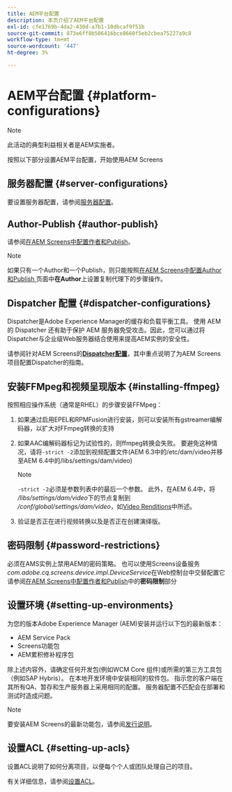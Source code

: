 ```yaml
---
title: AEM平台配置
description: 本页介绍了AEM平台配置
exl-id: cfe1769b-4da2-430d-a7b1-10dbcaf9f51b
source-git-commit: 873e6ff8b506416bce8660f5eb2cbea75227a9c8
workflow-type: tm+mt
source-wordcount: '447'
ht-degree: 3%

---
```


# AEM平台配置 {#platform-configurations}

>[!NOTE]
>
>此活动的典型利益相关者是AEM实施者。

按照以下部分设置AEM平台配置，开始使用AEM Screens

## 服务器配置 {#server-configurations}

要设置服务器配置，请参阅[服务器配置](https://experienceleague.adobe.com/zh-hans/docs/experience-manager-screens/user-guide/administering/configuring-screens-introduction#ServerConfiguration)。

## Author-Publish {#author-publish}

请参阅[在AEM Screens中配置作者和Publish](https://experienceleague.adobe.com/zh-hans/docs/experience-manager-screens/user-guide/administering/author-publish/author-and-publish)。

>[!NOTE]
>
>如果只有一个Author和一个Publish，则只能按照[在AEM Screens中配置Author和Publish ](https://experienceleague.adobe.com/zh-hans/docs/experience-manager-screens/user-guide/administering/author-publish/author-and-publish)页面中&#x200B;**在Author**&#x200B;上设置复制代理下的步骤操作。

## Dispatcher 配置 {#dispatcher-configurations}

Dispatcher是Adobe Experience Manager的缓存和负载平衡工具。 使用 AEM 的 Dispatcher 还有助于保护 AEM 服务器免受攻击。因此，您可以通过将Dispatcher与企业级Web服务器结合使用来提高AEM实例的安全性。

请参阅针对AEM Screens的&#x200B;**[Dispatcher配置](https://experienceleague.adobe.com/zh-hans/docs/experience-manager-screens/user-guide/administering/dispatcher-configurations-aem-screens)**，其中重点说明了为AEM Screens项目配置Dispatcher的指南。

## 安装FFMpeg和视频呈现版本 {#installing-ffmpeg}

按照相应操作系统（通常是RHEL）的步骤安装FFMpeg：

1. 如果通过启用EPEL和RPMFusion进行安装，则可以安装所有gstreamer编解码器，以扩大对FFmpeg转换的支持
1. 如果AAC编解码器标记为试验性的，则ffmpeg转换会失败。 要避免这种情况，请将`-strict -2`添加到视频配置文件(AEM 6.3中的/etc/dam/video并移至AEM 6.4中的/libs/settings/dam/video)

   >[!NOTE]
   >
   >`-strict -2`必须是参数列表中的最后一个参数。 此外，在AEM 6.4中，将&#x200B;*/libs/settings/dam/video*&#x200B;下的节点复制到&#x200B;*/conf/global/settings/dam/video*，如[Video Renditions](https://experienceleague.adobe.com/zh-hans/docs/experience-manager-screens/user-guide/authoring/product-features/generating-renditions)中所述。
1. 验证是否正在进行视频转换以及是否正在创建演绎版。

## 密码限制 {#password-restrictions}

必须在AMS实例上禁用AEM的密码策略。 也可以使用Screens设备服务&#x200B;*com.adobe.cq.screens.device.impl.DeviceService*在Web控制台中交替配置它
请参阅[在AEM Screens中配置作者和Publish](https://experienceleague.adobe.com/zh-hans/docs/experience-manager-screens/user-guide/administering/author-publish/author-and-publish)中的&#x200B;**密码限制**&#x200B;部分

## 设置环境 {#setting-up-environments}

为您的版本Adobe Experience Manager (AEM)安装并运行以下包的最新版本：

* AEM Service Pack
* Screens功能包
* AEM累积修补程序包

除上述内容外，请确定任何开发包(例如WCM Core
组件)或所需的第三方工具包（例如SAP Hybris）。
在本地开发环境中安装相同的软件包。 指示您的客户端在其所有QA、暂存和生产服务器上采用相同的配置。 服务器配置不匹配会在部署和测试时造成问题。

>[!NOTE]
>
>要安装AEM Screens的最新功能包，请参阅[发行说明](https://experienceleague.adobe.com/zh-hans/docs/experience-manager-screens/user-guide/aem-screens-introduction)。

## 设置ACL {#setting-up-acls}

设置ACL说明了如何分离项目，以便每个个人或团队处理自己的项目。

有关详细信息，请参阅[设置ACL](https://experienceleague.adobe.com/zh-hans/docs/experience-manager-screens/user-guide/administering/setting-up-acls)。
